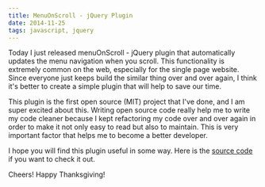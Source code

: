 ```yaml
---
title: MenuOnScroll - jQuery Plugin
date: 2014-11-25
tags: javascript, jquery
---
```


Today I just released menuOnScroll - jQuery plugin that automatically updates the menu
navigation when you scroll. This functionality is extremely common on the web,
especially for the single page website. <!--more-->
Since everyone just keeps build the similar thing over and over again, I think it's better to create a simple plugin that will help to save our time.

This plugin is the first open source (MIT) project that I've done, and I am
super excited about this. Writing open source code really help me to write my
code cleaner because I kept refactoring my code over and over again in order to
make it not only easy to read but also to maintain. This is very important
factor that helps me to become a better developer.

I hope you will find this plugin useful in some way. Here is the [source
code](https://github.com/pmkhoa/jquery-menuOnScroll) if you want to check it
out.

Cheers! Happy Thanksgiving!




